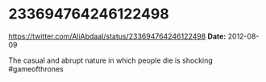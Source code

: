 # 233694764246122498
https://twitter.com/AliAbdaal/status/233694764246122498
**Date:** 2012-08-09

The casual and abrupt nature in which people die is shocking #gameofthrones
